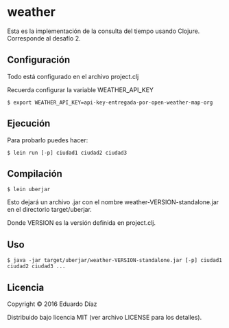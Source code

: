 # weather

Esta es la implementación de la consulta del tiempo usando Clojure.
Corresponde al desafío 2.

## Configuración

Todo está configurado en el archivo project.clj

Recuerda configurar la variable WEATHER_API_KEY

	$ export WEATHER_API_KEY=api-key-entregada-por-open-weather-map-org

## Ejecución

Para probarlo puedes hacer:

	$ lein run [-p] ciudad1 ciudad2 ciudad3

## Compilación

 	$ lein uberjar

Esto dejará un archivo .jar con el nombre  weather-VERSION-standalone.jar en el directorio target/uberjar.

Donde VERSION es la versión definida en project.clj.

## Uso

	$ java -jar target/uberjar/weather-VERSION-standalone.jar [-p] ciudad1 ciudad2 ciudad3 ...
	
## Licencia

Copyright © 2016 Eduardo Díaz

Distribuido bajo licencia MIT (ver archivo LICENSE para los detalles).